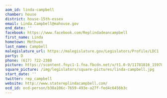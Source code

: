 ```yaml
---
aom_id: linda-campbell
chamber: house
district: house-15th-essex
email: Linda.Campbell@mahouse.gov
end_date: ''
facebook: https://www.facebook.com/Replindadeancampbell
first_name: Linda
hometown: Methuen
last_name: Campbell
malegislature_url: https://malegislature.gov/Legislators/Profile/LDC1
party: D
phone: (617) 722-2380
picture: https://scontent.fnyc1-1.fna.fbcdn.net/v/t1.0-9/11781816_1597817987145341_669329460613225817_n.jpg?_nc_cat=109&_nc_ht=scontent.fnyc1-1.fna&oh=ddd180d6d93598d1f4bfa8d31469bac2&oe=5C99533B
square_picture: /img/legislators/square-pictures/linda-campbell.jpg
start_date: ''
twitter: rep_campbell
website: http://www.statereplindacampbell.com/
ocd_id: ocd-person/b38a106c-7659-493e-a27f-fed4c6456b3c
---
```

